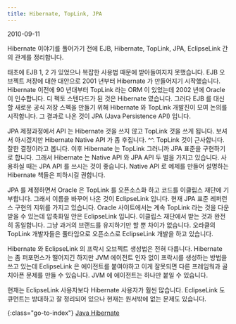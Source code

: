 ```yaml
---
title: Hibernate, TopLink, JPA
---
```


2010-09-11

Hibernate 이야기를 풀어가기 전에 EJB, Hibernate, TopLink, JPA, EclipseLink 간의 관계를 정리합니다.

태초에 EJB 1, 2 가 있었으나 복잡한 사용법 때문에 받아들여지지 못했습니다.
EJB 오브젝트 저장에 대한 대안으로 2001 년부터 Hibernate 가 만들어지기 시작했습니다.
Hibernate 이전에 90 년대부터 TopLink 라는 ORM 이 있었는데 2002 년에 Oracle 이 인수합니다.
디 펙토 스텐다드가 된 것은 Hibernate 였습니다.
그러다 EJB 를 대신할 새로운 공식 저장 스펙을 만들기 위해 Hibernate 와 TopLink 개발진이 모여 논의를 시작합니다.
그 결과로 나온 것이 JPA (Java Persistence API) 입니다.

JPA 제정과정에서 API 는 Hibernate 것을 쓰지 않고 TopLink 것을 쓰게 됩니다.
보셔서 아시겠지만 Hibernate Native API 가 좀 후집니다. ^^.
TopLink 것이 근사합니다.
잘한 결정이라고 봅니다.
이후 Hibernate 는 TopLink 그러니까 JPA 표준을 구현하기로 합니다.
그래서 Hibernate 는 Native API 와 JPA API 두 벌을 가지고 있습니다.
사용하실 때는 JPA API 를 쓰시는 것이 좋습니다.
Native API 로 예제를 만들어 설명하는 Hibernate 책들은 피하시길 권합니다.

JPA 를 제정하면서 Oracle 은 TopLink 를 오픈소스화 하고 코드를 이클립스 재단에 기부합니다.
그래서 이름을 바꾸어 나온 것이 EclipseLink 입니다.
현재 JPA 표준 레퍼런스 구현의 지위를 가지고 있습니다.
Oracle 사이트에서는 계속 TopLink 라는 것을 다운 받을 수 있는데 압축화일 안은 EclipseLink 입니다.
이클립스 재단에서 받는 것과 완전히 동일합니다.
그냥 과거의 브랜드를 유지하기만 할 뿐 차이가 없습니다.
오라클의 TopLink 개발자들은 풀타임으로 오픈소스로 EclipseLink 개발을 하고 있습니다.

Hibernate 와 EclipseLink 의 프락시 오브젝트 생성법은 전혀 다릅니다.
Hibernate 는 좀 퍼포먼스가 떨어지긴 하지만 JVM 에이전트 인자 없이 프락시를 생성하는 방법을 쓰고 있는데
EclipseLink 은 에이전트를 붙여야하고 이게 잘못되면 다른 프레임웍과 골치아픈 문제를 만들 수 있습니다.
JVM 에 에이전트는 하나만 붙일 수 있습니다.

현재는 EclipseLink 사용자보다 Hibernate 사용자가 훨씬 많습니다.
EclipseLink 도큐먼트는 방대하고 잘 정리되어 있으나 현재는 원서밖에 없는 문제도 있습니다.


{:class="go-to-index"}
[Java Hibernate](index)
